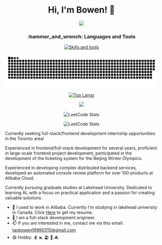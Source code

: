 <h1 align="center">
  Hi, I'm Bowen! 👋 
</h1>

<div align="center">

  ![](https://komarev.com/ghpvc/?username=taobowen&color=007bff&label=Profile+Views&style=for-the-badge)
  
</div>

<h3 align="center">:hammer_and_wrench: Languages and Tools</h3>

<p align="center">
  <a href="https://skillicons.dev">
    <img src="https://skillicons.dev/icons?i=html,css,js,vue,react,ts,nodejs,webpack,mysql,nextjs,nginx,redis,py,tensorflow,pytorch" alt="Skills and tools"/>
  </a>
</p>

<div align="center">

  ![GitHub Snake](https://raw.githubusercontent.com/taobowen/taobowen/output/github-snake-dark.svg) 

  [![Top Langs](https://github-readme-stats.vercel.app/api/top-langs/?username=taobowen&layout=pie)](https://github.com/taobowen/github-readme-stats)
  
  <img src="https://github-readme-stats.vercel.app/api?username=taobowen&show_icons=true&icon_color=CE1D2D&text_color=fff&bg_color=000&hide_title=true" />
  
  ![LeetCode Stats](https://leetcard.jacoblin.cool/taobowen?theme=dark&font=Murecho&ext=heatmap)

  ![LeetCode Stats](https://leetcard.jacoblin.cool/yi-ming-de-feng?site=cn&theme=dark&font=Murecho&ext=heatmap)
  
</div>

Currently seeking full-stack/frontend development internship opportunities in the Toronto area!

Experienced in frontend/full-stack development for several years, proficient in large-scale frontend project development, participated in the development of the ticketing system for the Beijing Winter Olympics.

Experienced in developing complex distributed backend services, developed an automated console review platform for over 100 products at Alibaba Cloud.

Currently pursuing graduate studies at Lakehead University. Dedicated to learning AI, with a focus on practical application and a passion for creating valuable solutions.

- 💼 I used to work in Alibaba. Currently I'm studying in lakehead university in Canada. Click [Here](https://github.com/user-attachments/files/17941713/BowenTao_Resume.pdf) to get my resume.
- 🤔 I am a full-stack development engineer.
- 📫 If you are interested in me, contact me via this email: taobowen19990315@gmail.com
- 😄 Hobby: 🏂 🏊 🏖️ 🎷 ⛺️

